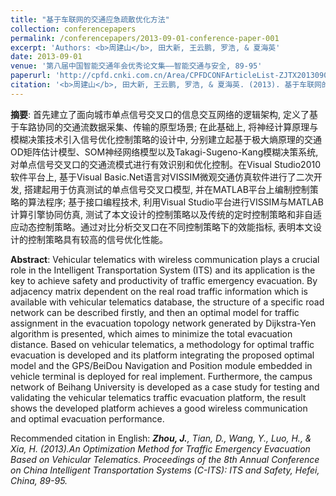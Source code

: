 ```yaml
---
title: "基于车联网的交通应急疏散优化方法"
collection: conferencepapers
permalink: /conferencepapers/2013-09-01-conference-paper-001
excerpt: 'Authors: <b>周建山</b>, 田大新, 王云鹏, 罗浩, & 夏海英'
date: 2013-09-01
venue: '第八届中国智能交通年会优秀论文集——智能交通与安全, 89-95'
paperurl: 'http://cpfd.cnki.com.cn/Area/CPFDCONFArticleList-ZJTX201309001.htm'
citation: '<b>周建山</b>, 田大新, 王云鹏, 罗浩, & 夏海英. (2013). 基于车联网的交通应急疏散优化方法. 第八届中国智能交通年会优秀论文集——智能交通与安全, 89-95.'
---
```


**摘要**: 首先建立了面向城市单点信号交叉口的信息交互网络的逻辑架构, 定义了基于车路协同的交通流数据采集、传输的原型场景; 在此基础上, 将神经计算原理与模糊决策技术引入信号优化控制策略的设计中, 分别建立起基于极大熵原理的交通OD矩阵估计模型、SOM神经网络模型以及Takagi-Sugeno-Kang模糊决策系统, 对单点信号交叉口的交通流模式进行有效识别和优化控制。在Visual Studio2010软件平台上, 基于Visual Basic.Net语言对VISSIM微观交通仿真软件进行了二次开发, 搭建起用于仿真测试的单点信号交叉口模型, 并在MATLAB平台上编制控制策略的算法程序; 基于接口编程技术, 利用Visual Studio平台进行VISSIM与MATLAB计算引擎协同仿真, 测试了本文设计的控制策略以及传统的定时控制策略和非自适应动态控制策略。通过对比分析交叉口在不同控制策略下的效能指标, 表明本文设计的控制策略具有较高的信号优化性能。

**Abstract**: Vehicular telematics with wireless communication plays a crucial role in the Intelligent Transportation System (ITS) and its application is the key to achieve safety and productivity of traffic emergency evacuation. By adjacency matrix dependent on the real road traffic information which is available with vehicular telematics database, the structure of a specific road network can be described firstly, and then an optimal model for traffic assignment in the evacuation topology network generated by Dijkstra-Yen algorithm is presented, which aimes to minimize the total evacuation distance. Based on vehicular telematics, a methodology for optimal traffic evacuation is developed and its platform integrating the proposed optimal model and the GPS/BeiDou Navigation and Position module embedded in vehicle terminal is deployed for real implement. Furthermore, the campus network of Beihang University is developed as a case study for testing and validating the vehicular telematics traffic evacuation platform, the result shows the developed platform achieves a good wireless communication and optimal evacuation performance.

Recommended citation in English: *<b>Zhou, J.</b>, Tian, D., Wang, Y., Luo, H., & Xia, H. (2013).An Optimization Method for Traffic Emergency Evacuation Based on Vehicular Telematics. Proceedings of the 8th Annual Conference on China Intelligent Transportation Systems (C-ITS): ITS and Safety, Hefei, China, 89-95.*
